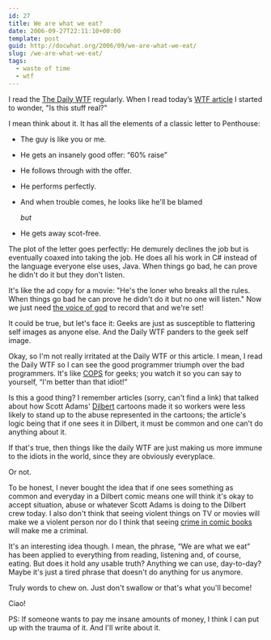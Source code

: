 ```yaml
---
id: 27
title: We are what we eat?
date: 2006-09-27T22:11:10+00:00
template: post
guid: http://docwhat.org/2006/09/we-are-what-we-eat/
slug: /we-are-what-we-eat/
tags:
  - waste of time
  - wtf
---
```


I read the [The Daily WTF](http://thedailywtf.com/) regularly. When I read
today’s [WTF article](http://thedailywtf.com/forums/thread/93418.aspx) I
started to wonder, "Is this stuff real?"

I mean think about it. It has all the elements of a classic letter to
Penthouse:

* The guy is like you or me.
* He gets an insanely good offer: “60% raise”
* He follows through with the offer.
* He performs perfectly.
* And when trouble comes, he looks like he'll be blamed

  _but_

* He gets away scot-free.

The plot of the letter goes perfectly: He demurely declines the job but is
eventually coaxed into taking the job. He does all his work in C\# instead of
the language everyone else uses, Java. When things go bad, he can prove he
didn't do it but they don't listen.

It's like the ad copy for a movie: "He's the loner who breaks all the rules.
When things go bad he can prove he didn't do it but no one will listen." Now
we just need [the voice of god](http://en.wikipedia.org/wiki/Don_LaFontaine)
to record that and we're set!

It could be true, but let's face it: Geeks are just as susceptible to
flattering self images as anyone else. And the Daily WTF panders to the geek
self image.

Okay, so I'm not really irritated at the Daily WTF or this article. I mean, I
read the Daily WTF so I can see the good programmer triumph over the bad
programmers. It's like [COPS](http://en.wikipedia.org/wiki/COPS) for geeks;
you watch it so you can say to yourself, “I'm better than that idiot!”

Is this a good thing? I remember articles (sorry, can't find a link) that
talked about how Scott Adams' [Dilbert](http://en.wikipedia.org/wiki/Dilbert)
cartoons made it so workers were less likely to stand up to the abuse
represented in the cartoons; the article's logic being that if one sees it in
Dilbert, it must be common and one can't do anything about it.

If that's true, then things like the daily WTF are just making us more immune
to the idiots in the world, since they are obviously everyplace.

Or not.

To be honest, I never bought the idea that if one sees something as common and
everyday in a Dilbert comic means one will think it's okay to accept
situation, abuse or whatever Scott Adams is doing to the Dilbert crew today. I
also don't think that seeing violent things on TV or movies will make we a
violent person nor do I think that seeing
[crime in comic books](http://en.wikipedia.org/wiki/Comics_Code_Authority)
will make me a criminal.

It's an interesting idea though. I mean, the phrase, “We are what we eat” has
been applied to everything from reading, listening and, of course, eating. But
does it hold any usable truth? Anything we can use, day-to-day? Maybe it's
just a tired phrase that doesn't do anything for us anymore.

Truly words to chew on. Just don't swallow or that's what you'll become!

Ciao!

PS: If someone wants to pay me insane amounts of money, I think I can put up
with the trauma of it. And I'll write about it.
